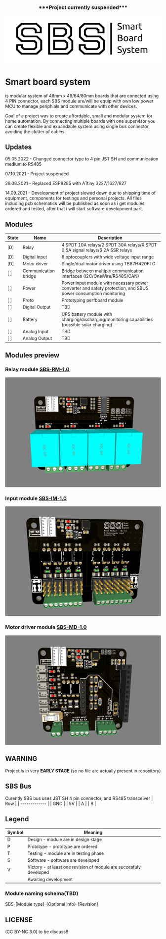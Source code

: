 
<h3 align="center">***Project currently suspended***</h3>

<p align="center">
<img src="./sbs-logo.png">
</p>

# Smart board system 
is modular system of 48mm x 48/64/80mm boards that are conected using 4 PIN connector, each SBS module are/will be equip with own low power MCU to manage periphials and communicate with other devices.

Goal of a project was to create affordable, small and modular system for home automation. By connecting multiple boards with one supervisor you can create flexible and expandable system using single bus connector, avoiding the clutter of cables

## Updates
05.05.2022 - Changed connector type to 4 pin JST SH and communication medium to RS485

07.10.2021 - Project suspended

29.08.2021 - Replaced ESP8285 with ATtiny 3227/1627/827

14.09.2021 - Development of project slowed down due to shipping time of equipment, components for testings and personal projects. All files including pcb schematics will be published as soon as i get modules ordered and tested, after that i will start software development part.


## Modules
| State | Name | Description |
| ------------- | ------------- | ------------- |
| [D] | Relay | 4 SPDT 10A relays/2 SPDT 30A relays/X SPDT 0,5A signal relays/6 2A SSR relays  |
| [D] | Digital Input | 8 optocouplers with wide voltage input range |
| [D] | Motor driver | Single/dual motor driver using TB67H420FTG |
| [ ] | Communication bridge | Bridge between multiple communication interfaces (I2C/OneWire/RS485/CAN) |
| [ ] | Power | Power input module with necessary power converter and safety protection, and SBUS power consumption monitoring | TBD |
| [ ] | Proto | Prototyping perfboard module |
| [ ] | Digital Output | TBD |
| [ ] | Battery | UPS battery module with charging/discharging/monitoring capabilities (possible solar charging) | TBD |
| [ ] | Analog Input | TBD |
| [ ] | Analog Output | TBD |

## Modules preview

### Relay module [SBS-RM-1.0](./modules/relay/README.md)
![relay-module](./modules/relay/relay-module-rev10.png)

### Input module [SBS-IM-1.0](./modules/input/README.md)
![input-module](./modules/input/input-module-rev10.png)

### Motor driver module [SBS-MD-1.0](./modules/motor-driver/README.md)
![motor-driver-module](./modules/motor-driver/motor-driver-module-rev10.png)

## WARNING 
Project is in very **EARLY STAGE** (so no file are actually present in repository)


## SBS Bus
Curently SBS bus uses JST SH 4 pin connector, and RS485 transceiver
| Row |
| ------------- |
| GND |
| 5V |
| A |
| B |

## Legend
| Symbol | Meaning |
| ------------- | ------------- |
| D | Design - module are in design stage |
| P | Prototype - prototype are ordered |
| T | Testing - module are in testing phase |
| S | Software - software are developed |
| V | Victory - at least one revision of module are succesfuly developed |
|  | Awaiting development |

### Module naming schema(TBD)
SBS-[Module type]-{Optional info}-[Revision]

## LICENSE
(CC BY-NC 3.0) to be discuss!!

